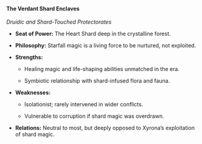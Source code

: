 #### **The Verdant Shard Enclaves**

_Druidic and Shard-Touched Protectorates_

- **Seat of Power:** The Heart Shard deep in the crystalline forest.
    
- **Philosophy:** Starfall magic is a living force to be nurtured, not exploited.
    
- **Strengths:**
    
    - Healing magic and life-shaping abilities unmatched in the era.
        
    - Symbiotic relationship with shard-infused flora and fauna.
        
- **Weaknesses:**
    
    - Isolationist; rarely intervened in wider conflicts.
        
    - Vulnerable to corruption if shard magic was overdrawn.
        
- **Relations:** Neutral to most, but deeply opposed to Xyrona’s exploitation of shard magic.